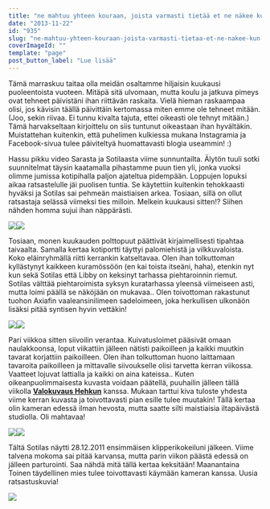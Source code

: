 ```yaml
---
title: "ne mahtuu yhteen kouraan, joista varmasti tietää et ne näkee kun ne katsoo."
date: "2013-11-22"
id: "935"
slug: "ne-mahtuu-yhteen-kouraan-joista-varmasti-tietaa-et-ne-nakee-kun-ne-katsoo"
coverImageId: ""
template: "page"
post_button_label: "Lue lisää"
---
```


Tämä marraskuu taitaa olla meidän osaltamme hiljaisin kuukausi puoleentoista vuoteen. Mitäpä sitä ulvomaan, mutta koulu ja jatkuva pimeys ovat tehneet päivistäni ihan riittävän raskaita. Vielä hieman raskaampaa olisi, jos kävisin täällä päivittäin kertomassa miten emme ole tehneet mitään. (Joo, sekin riivaa. Ei tunnu kivalta tajuta, ettei oikeasti ole tehnyt mitään.) Tämä harvakseltaan kirjoittelu on siis tuntunut oikeastaan ihan hyvältäkin. Muistattehan kuitenkin, että puhelimen kulkiessa mukana Instagramia ja Facebook-sivua tulee päiviteltyä huomattavasti blogia useammin! :)

  

  
Hassu pikku video Sarasta ja Sotilaasta viime sunnuntailta. Älytön tuuli sotki suunnitelmat täysin kaatamalla pihastamme puun tien yli, jonka vuoksi olimme jumissa kotipihalla paljon ajateltua pidempään. Loppujen lopuksi aikaa ratsastelulle jäi puolisen tuntia. Se käytettiin kuitenkin tehokkaasti hyväksi ja Sotilas sai pehmeän maistiaisen arkea. Tosiaan, sillä on ollut ratsastaja selässä viimeksi ties milloin. Melkein kuukausi sitten!? Siihen nähden homma sujui ihan näppärästi.  
  

[![](/images/IMG_1866.png)](http://3.bp.blogspot.com/-ghJZIGw3188/Uo-su3OgvUI/AAAAAAAAHXc/QoVEs-55TPQ/s1600/IMG_1866.png)[![](/images/IMG_1906.png)](http://2.bp.blogspot.com/-ddW8Nm-X7yM/Uo-svEx6YSI/AAAAAAAAHXg/H31kK7qOVoE/s1600/IMG_1906.png)

  
Tosiaan, monen kuukauden polttopuut päättivät kirjaimellisesti tipahtaa taivaalta. Samalla kertaa kotiportti täyttyi palomiehistä ja vilkkuvaloista. Koko eläinryhmällä riitti kerrankin katseltavaa. Olen ihan tolkuttoman kyllästynyt kaikkeen kuramössöön (en kai toista itseäni, haha), etenkin nyt kun sekä Sotilas että Libby on keksinyt tarhassa piehtaroinnin riemut. Sotilas välttää piehtaroimista syksyn kuratarhassa yleensä viimeiseen asti, mutta loimi päällä se näköjään on mukavaa.. Olen toivottoman rakastunut tuohon Axiafin vaaleansinilimeen sadeloimeen, joka herkullisen ulkonäön lisäksi pitää syntisen hyvin vettäkin!  
  

[![](/images/IMG_1532.png)](http://3.bp.blogspot.com/-SGTMhfI2b58/Uo-surv5lwI/AAAAAAAAHXk/s9zNqvQHyMw/s1600/IMG_1532.png)[![](/images/IMG_2092.png)](http://2.bp.blogspot.com/-67FNhrQ3CRI/Uo-svdqeEHI/AAAAAAAAHX0/3SW2e-WiwtE/s1600/IMG_2092.png)

  
Pari viikkoa sitten siivoilin verantaa. Kuivatusloimet pääsivät omaan naulakkoonsa, loput viikattiin jälleen nätisti paikoilleen ja kaikki muutkin tavarat korjattiin paikoilleen. Olen ihan tolkuttoman huono laittamaan tavaroita paikoilleen ja mittavalle siivoukselle olisi tarvetta kerran viikossa. Vaatteet lojuvat lattialla ja kaikki on aina kateissa.. Kuten oikeanpuolimmaisesta kuvasta voidaan päätellä, puuhailin jälleen tällä viikolla [**Valokuvaus Hehkun**](http://valokuvaushehku.fi/) kanssa. Mukaan tarttui kiva tuloste yhdesta viime kerran kuvasta ja toivottavasti pian esille tulee muutakin! Tällä kertaa olin kameran edessä ilman hevosta, mutta saatte silti maistiaisia iltapäivästä studiolla. Oli mahtavaa!  
  

[![](/images/S2+(9).png)](http://3.bp.blogspot.com/-RWjX9I-90pI/Uo-yDv9Yq1I/AAAAAAAAHYE/4IW7l6v2oT0/s1600/S2+(9).png)[![](/images/S2+(16).png)](http://2.bp.blogspot.com/-pPaJpmgZ09A/Uo-yD2G0BjI/AAAAAAAAHYI/5lAW_R9wXuQ/s1600/S2+(16).png)

  
Tältä Sotilas näytti 28.12.2011 ensimmäisen klipperikokeiluni jälkeen. Viime talvena mokoma sai pitää karvansa, mutta parin viikon päästä edessä on jälleen parturointi. Saa nähdä mitä tällä kertaa keksitään! Maanantaina Toinen täydellinen mies tulee toivottavasti käymään kameran kanssa. Uusia ratsastuskuvia!  
  

[![](/images/ak.png)](http://2.bp.blogspot.com/-NRJSkjLte94/Uo-ytA4FufI/AAAAAAAAHYY/-RTBeTqEnIk/s1600/ak.png)

